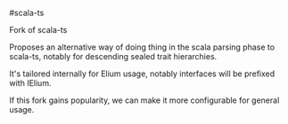 #scala-ts

Fork of scala-ts

Proposes an alternative way of doing thing in the scala parsing phase to scala-ts, notably for descending sealed trait hierarchies.

It's tailored internally for Elium usage, notably interfaces will be prefixed with IElium.

If this fork gains popularity, we can make it more configurable for general usage.
